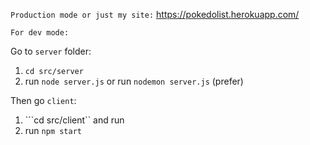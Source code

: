 ``` Production mode or just my site: ```
https://pokedolist.herokuapp.com/

``` For dev mode: ```

Go to ```server``` folder:
1. ```cd src/server```
2. run ```node server.js```
or
run ```nodemon server.js``` (prefer)

Then go ```client```: 
1. ```cd src/client`` and run
2. run ```npm start```

